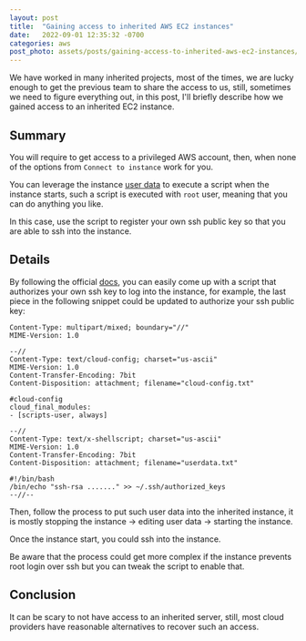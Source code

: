 ```yaml
---
layout: post
title:  "Gaining access to inherited AWS EC2 instances"
date:   2022-09-01 12:35:32 -0700
categories: aws
post_photo: assets/posts/gaining-access-to-inherited-aws-ec2-instances/post_photo.jpg
---
```


We have worked in many inherited projects, most of the times, we are lucky enough to get the previous team to share the access to us, still, sometimes we need to figure everything out, in this post, I'll briefly describe how we gained access to an inherited EC2 instance.

## Summary

You will require to get access to a privileged AWS account, then, when none of the options from `Connect to instance` work for you.

You can leverage the instance [user data](https://aws.amazon.com/premiumsupport/knowledge-center/execute-user-data-ec2) to execute a script when the instance starts, such a script is executed with `root` user, meaning that you can do anything you like.

In this case, use the script to register your own ssh public key so that you are able to ssh into the instance.

## Details

By following the official [docs](https://aws.amazon.com/premiumsupport/knowledge-center/execute-user-data-ec2/), you can easily come up with a script that authorizes your own ssh key to log into the instance, for example, the last piece in the following snippet could be updated to authorize your ssh public key:

```shell
Content-Type: multipart/mixed; boundary="//"
MIME-Version: 1.0

--//
Content-Type: text/cloud-config; charset="us-ascii"
MIME-Version: 1.0
Content-Transfer-Encoding: 7bit
Content-Disposition: attachment; filename="cloud-config.txt"

#cloud-config
cloud_final_modules:
- [scripts-user, always]

--//
Content-Type: text/x-shellscript; charset="us-ascii"
MIME-Version: 1.0
Content-Transfer-Encoding: 7bit
Content-Disposition: attachment; filename="userdata.txt"

#!/bin/bash
/bin/echo "ssh-rsa ......." >> ~/.ssh/authorized_keys
--//--
```

Then, follow the process to put such user data into the inherited instance, it is mostly stopping the instance -> editing user data -> starting the instance.

Once the instance start, you could ssh into the instance.

Be aware that the process could get more complex if the instance prevents root login over ssh but you can tweak the script to enable that.

## Conclusion

It can be scary to not have access to an inherited server, still, most cloud providers have reasonable alternatives to recover such an access.
